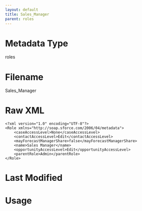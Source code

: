 ```yaml
---
layout: default
title: Sales_Manager
parent: roles
---
```

# Metadata Type
roles


# Filename 
Sales_Manager


# Raw XML
```
<?xml version="1.0" encoding="UTF-8"?>
<Role xmlns="http://soap.sforce.com/2006/04/metadata">
    <caseAccessLevel>None</caseAccessLevel>
    <contactAccessLevel>Edit</contactAccessLevel>
    <mayForecastManagerShare>false</mayForecastManagerShare>
    <name>Sales Manager</name>
    <opportunityAccessLevel>Edit</opportunityAccessLevel>
    <parentRole>Admin</parentRole>
</Role>
```


# Last Modified


# Usage
